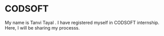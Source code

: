 # CODSOFT
My name is Tanvi Tayal . I have registered myself in CODSOFT internship. Here, I will be sharing my processs.
